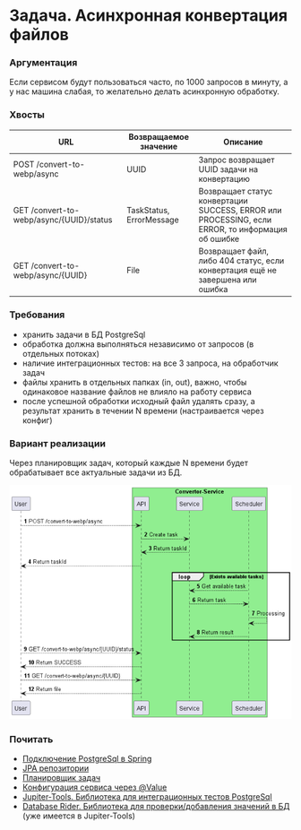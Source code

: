 # Задача. Асинхронная конвертация файлов

### Аргументация
Если сервисом будут пользоваться часто, по 1000 запросов в минуту, а у нас машина слабая, то желательно делать асинхронную обработку.

### Хвосты
| URL | Возвращаемое значение | Описание |
| ----------------------- | ----------- | ----------- |
| POST /convert-to-webp/async | UUID | Запрос возвращает UUID задачи на конвертацию |
| GET /convert-to-webp/async/{UUID}/status | TaskStatus, ErrorMessage | Возвращает статус конвертации SUCCESS, ERROR или PROCESSING, если ERROR, то информация об ошибке |
| GET /convert-to-webp/async/{UUID} | File | Возвращает файл, либо 404 статус, если конвертация ещё не завершена или ошибка |

### Требования
- хранить задачи в БД PostgreSql
- обработка должна выполняться независимо от запросов (в отдельных потоках)
- наличие интеграционных тестов: на все 3 запроса, на обработчик задач
- файлы хранить в отдельных папках (in, out), важно, чтобы одинаковое название файлов не влияло на работу сервиса
- после успешной обработки исходный файл удалять сразу, а результат хранить в течении N времени (настраивается через конфиг)

### Вариант реализации
Через планировщик задач, который каждые N времени будет обрабатывает все актуальные задачи из БД.  

![Диаграмма](/task-1.png)

### Почитать
- [Подключение PostgreSql в Spring](https://www.bezkoder.com/spring-boot-postgresql-example/)
- [JPA репозитории](https://www.baeldung.com/spring-data-repositories)
- [Планировщик задач](https://www.baeldung.com/spring-scheduled-tasks)
- [Конфигурация сервиса через @Value](https://www.baeldung.com/spring-value-annotation)
- [Jupiter-Tools. Библиотека для интеграционных тестов PostgreSql](https://github.com/jupiter-tools/spring-boot-extensions?tab=readme-ov-file#postgresql-extension)
- [Database Rider. Библиотека для проверки/добавления значений в БД](https://github.com/database-rider/database-rider?tab=readme-ov-file#expected-dataset) (уже имеется в Jupiter-Tools)
